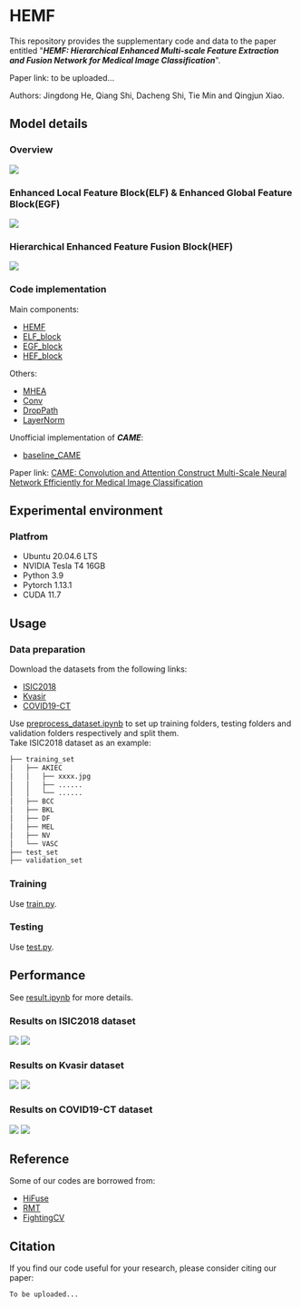 # HEMF
This repository provides the supplementary code and data to the paper entitled "***HEMF: Hierarchical Enhanced Multi-scale Feature Extraction and Fusion Network for Medical Image Classification***".  

Paper link: to be uploaded...  

Authors: Jingdong He, Qiang Shi, Dacheng Shi, Tie Min and Qingjun Xiao.

## Model details
### Overview
![](./images/overview.png)
### Enhanced Local Feature Block(ELF) & Enhanced Global Feature Block(EGF)
![](./images/ELF&EGF.png)
### Hierarchical Enhanced Feature Fusion Block(HEF)
![](./images/HEF.png)
### Code implementation
Main components:  
* [HEMF](./main_model.py)
* [ELF_block](./ELF_block.py)
* [EGF_block](./EGF_block.py)
* [HEF_block](./HEF_block.py)

Others:  
* [MHEA](./MHEA.py)
* [Conv](./Conv.py)
* [DropPath](./DropPath.py)
* [LayerNorm](./LayerNorm.py)

Unofficial implementation of ***CAME***:  

* [baseline_CAME](./baseline_CAME)  

Paper link:  [CAME: Convolution and Attention Construct Multi-Scale Neural Network Efficiently for Medical Image Classification](https://ieeexplore.ieee.org/abstract/document/10394558)

## Experimental environment
### Platfrom
* Ubuntu 20.04.6 LTS
* NVIDIA Tesla T4 16GB
* Python 3.9
* Pytorch 1.13.1
* CUDA 11.7

## Usage
### Data preparation
Download the datasets from the following links:
* [ISIC2018](https://challenge.isic-archive.com/data/#2018)
* [Kvasir](https://datasets.simula.no/kvasir/)
* [COVID19-CT](https://www.kaggle.com/datasets/luisblanche/covidct?resource=download)  

Use [preprocess_dataset.ipynb](./preprocess_dataset.ipynb) to set up training folders, testing folders and validation folders respectively and split them.  
Take ISIC2018 dataset as an example:  

```bash
├── training_set
│   ├── AKIEC
│   │   ├── xxxx.jpg
│   │   ├── ......
│   │   └── ......
│   ├── BCC
│   ├── BKL
│   ├── DF
│   ├── MEL
│   ├── NV
│   └── VASC
├── test_set
├── validation_set
```

### Training
Use [train.py](./train.py).
### Testing
Use [test.py](./test.py).

## Performance
See [result.ipynb](./result.ipynb) for more details.
### Results on ISIC2018 dataset
![](./images/confusion_matrix_ISIC2018.svg)
![](./images/roc_curves_ISIC2018.svg)
### Results on Kvasir dataset
![](./images/confusion_matrix_Kvasir.svg)
![](./images/roc_curves_Kvasir.svg)
### Results on COVID19-CT dataset
![](./images/confusion_matrix_COVID19-CT.svg)
![](./images/roc_curves_COVID19-CT.svg)

## Reference
Some of our codes are borrowed from:
* [HiFuse](https://github.com/huoxiangzuo/HiFuse)
* [RMT](https://github.com/qhfan/RMT)
* [FightingCV](https://github.com/xmu-xiaoma666/External-Attention-pytorch)

## Citation
If you find our code useful for your research, please consider citing our paper:  
```bash
To be uploaded...
```


